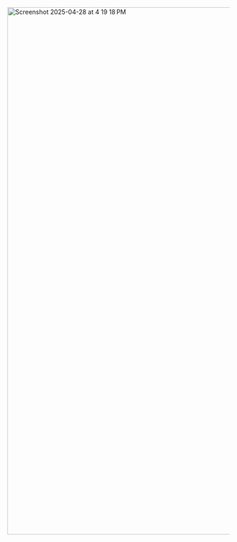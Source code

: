 <img width="1197" alt="Screenshot 2025-04-28 at 4 19 18 PM" src="https://github.com/user-attachments/assets/cce343f3-9e6e-484d-8e2c-9b8b4aa7b73b" />
